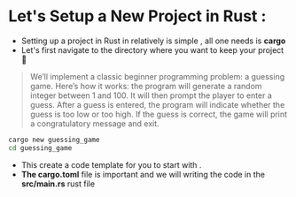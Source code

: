 # Let's Setup a New Project in Rust : 
- Setting up a project in Rust in relatively is simple , all one needs is **cargo**
- Let's first navigate to the directory where you want to keep your project 🌿

> We’ll implement a classic beginner programming problem: a guessing game. Here’s how it works: the program will generate a random integer between 1 and 100. It will then prompt the player to enter a guess. After a guess is entered, the program will indicate whether the guess is too low or too high. If the guess is correct, the game will print a congratulatory message and exit.

```bash
cargo new guessing_game
cd guessing_game
```

- This create a code template for you to start with .
- **The cargo.toml** file is important and we will writing the code in the **src/main.rs** rust file 


